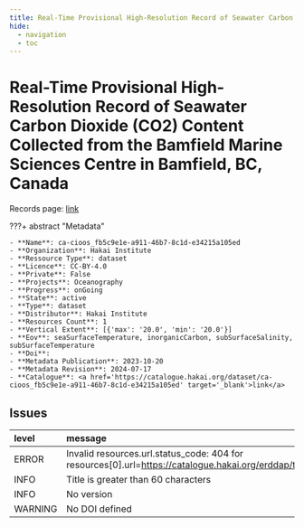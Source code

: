 ```yaml
---
title: Real-Time Provisional High-Resolution Record of Seawater Carbon Dioxide (CO2) Content Collected from the Bamfield Marine Sciences Centre in Bamfield, BC, Canada
hide:
  - navigation
  - toc
---
```


# Real-Time Provisional High-Resolution Record of Seawater Carbon Dioxide (CO2) Content Collected from the Bamfield Marine Sciences Centre in Bamfield, BC, Canada

Records page: <a href='https://catalogue.hakai.org/dataset/ca-cioos_fb5c9e1e-a911-46b7-8c1d-e34215a105ed' target='_blank'>link</a>

???+ abstract "Metadata"

    - **Name**: ca-cioos_fb5c9e1e-a911-46b7-8c1d-e34215a105ed 
    - **Organization**: Hakai Institute 
    - **Ressource Type**: dataset 
    - **Licence**: CC-BY-4.0 
    - **Private**: False 
    - **Projects**: Oceanography 
    - **Progress**: onGoing 
    - **State**: active 
    - **Type**: dataset 
    - **Distributor**: Hakai Institute 
    - **Resources Count**: 1 
    - **Vertical Extent**: [{'max': '20.0', 'min': '20.0'}] 
    - **Eov**: seaSurfaceTemperature, inorganicCarbon, subSurfaceSalinity, subSurfaceTemperature 
    - **Doi**:  
    - **Metadata Publication**: 2023-10-20 
    - **Metadata Revision**: 2024-07-17 
    - **Catalogue**: <a href='https://catalogue.hakai.org/dataset/ca-cioos_fb5c9e1e-a911-46b7-8c1d-e34215a105ed' target='_blank'>link</a> 

<div id='map'></div>




## Issues
| level   | message                                                                                                                           |
|:--------|:----------------------------------------------------------------------------------------------------------------------------------|
| ERROR   | Invalid resources.url.status_code: 404 for resources[0].url=https://catalogue.hakai.org/erddap/tabledap/HakaiBamfieldBoL5min.html |
| INFO    | Title is greater than 60 characters                                                                                               |
| INFO    | No version                                                                                                                        |
| WARNING | No DOI defined                                                                                                                    |


<script>
   document.addEventListener("DOMContentLoaded", function() {
    var map = L.map('map').setView([51.505, -125.09], 5);
    L.tileLayer('https://tile.openstreetmap.org/{z}/{x}/{y}.png', {
        maxZoom: 19,
        attribution: '&copy; <a href="http://www.openstreetmap.org/copyright">OpenStreetMap</a>'
    }).addTo(map);
    var geojsonFeature = {
        "type": "Feature",
        "properties": {
            "name" : "Real-Time Provisional High-Resolution Record of Seawater Carbon Dioxide (CO2) Content Collected from the Bamfield Marine Sciences Centre in Bamfield, BC, Canada"
        },
        "geometry": {'type': 'Point', 'coordinates': [-125.13535, 48.83515]}
    }
    L.geoJSON(geojsonFeature).addTo(map);
   })
</script>